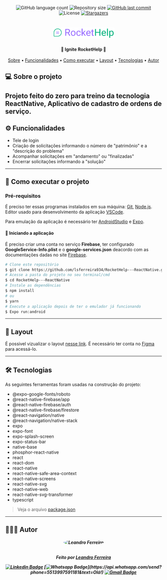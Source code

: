 <p align="center">
  <img alt="GitHub language count" src="https://img.shields.io/github/languages/count/lsferreira934/RocketHelp---ReactNative?color=%2304D361&style=for-the-badge">

  <img alt="Repository size" src="https://img.shields.io/github/repo-size/lsferreira934/RocketHelp---ReactNative?style=for-the-badge" />

  <a href="https://github.com/lsferreira934/RocketHelp---ReactNative/commits/master">
    <img alt="GitHub last commit" src="https://img.shields.io/github/last-commit/lsferreira934/RocketHelp---ReactNative?style=for-the-badge" />
  </a>

   <img alt="License" src="https://img.shields.io/badge/license-MIT-brightgreen?style=for-the-badge">

   <a href="https://github.com/lsferreira934/RocketHelp---ReactNative/stargazers">
    <img alt="Stargazers" src="https://img.shields.io/github/stars/lsferreira934/RocketHelp---ReactNative?style=for-the-badge">
  </a>
</p>

<h1 align="center">
    <img alt="Ignite-Lab" title="#Ignite-Lab" src="https://github.com/lsferreira934/RocketHelp---ReactNative/blob/master/src/assets/logo_secondary.svg" width="200px" />
</h1>

<h4 align="center">
	🚧 Ignite RocketHelp 🚧
</h4>

<p align="center">
  <a href="#--sobre-o-projeto">Sobre</a> •
  <a href="#-%EF%B8%8F-funcionalidades">Funcionalidades</a> •
  <a href="#--como-executar-o-projeto">Como executar</a> •
  <a href="#--layout">Layout</a> •
  <a href="#--tecnologias">Tecnologias</a> •
  <a href="#--autor">Autor</a>
</p>

<!-- <h1 align="center">
    <img alt="Ignite-Lab" title="#Ignite-Lab" src="https://github.com/lsferreira934/RocketHelp---ReactNative/blob/master/src/assets/linkedin.gif" width="200px" />
</h1> -->


## [](https://github.com/lsferreira934/RocketHelp---ReactNative#--sobre-o-projeto) 💻 Sobre o projeto

Projeto feito do zero para treino da tecnologia ReactNative, Aplicativo de cadastro de ordens de serviço.
---

## [](https://github.com/lsferreira934/RocketHelp---ReactNative#-%EF%B8%8F-funcionalidades) ⚙️ Funcionalidades

- Tele de login
- Criação de solicitações informando o número de "patrimônio" e a "descrição do problema"
- Acompanhar solicitações em "andamento" ou "finalizadas"
- Encerrar solicitações informando a "solução"
---

## [](https://github.com/lsferreira934/RocketHelp---ReactNative#--como-executar-o-projeto) 🚀 Como executar o projeto

### Pré-requisitos

É preciso ter essas programas instalados em sua máquina:
[Git](https://git-scm.com), [Node.js](https://nodejs.org/en/).
Editor usado para desenvolvimento da aplicação [VSCode](https://code.visualstudio.com/).

Para emulação da aplicação é necessário ter [AndroidStudio](https://developer.android.com/studio) e [Expo](https://expo.dev/).

#### 🧭 Iniciando a aplicação

É preciso criar uma conta no serviço **Firebase**, ter configurado **GoogleService-Info.plist** e o **google-services.json** deacordo com as documentações dadas no site [Firebase](https://firebase.google.com/).

```bash
# Clone este repositório
$ git clone https://github.com/lsferreira934/RocketHelp---ReactNative.git
# Acesse a pasta do projeto no seu terminal/cmd
$ cd RocketHelp---ReactNative
# Instale as dependências
$ npm install
# ou
$ yarn
# Execute a aplicação depois de ter o emulador já funcionando
$ Expo run:android
```

---

## [](https://github.com/lsferreira934/RocketHelp---ReactNative#--layout) 🔖 Layout

É possivel vizualizar o layout [nesse link](<https://www.figma.com/file/FbPdjKV3lcABS6RLPlmsPr/Rocket-Help---Ignite-Lab-(Community)?node-id=37%3A6>). É necessário ter conta no [Figma](http://figma.com/) para acessá-lo.

---

## [](https://github.com/lsferreira934/RocketHelp---ReactNative#--tecnologias) 🛠 Tecnologias

As seguintes ferramentas foram usadas na construção do projeto:

- @expo-google-fonts/roboto
- @react-native-firebase/app
- @react-native-firebase/auth
- @react-native-firebase/firestore
- @react-navigation/native
- @react-navigation/native-stack
- expo
- expo-font
- expo-splash-screen
- expo-status-bar
- native-base
- phosphor-react-native
- react
- react-dom
- react-native
- react-native-safe-area-context
- react-native-screens
- react-native-svg
- react-native-web
- react-native-svg-transformer
- typescript

> Veja o arquivo [package.json](https://github.com/lsferreira934/RocketHelp---ReactNative/blob/master/package.json)
---

## [](https://github.com/lsferreira934) 👨🏽‍💻 Autor
<h5 align="center">

 <img style="border-radius: 100%;" src="https://avatars.githubusercontent.com/u/56802012?v=4" width="120px;" alt="Leandro Ferreira"/>
 <br />
 <br />

Feito por <a href="https://github.com/lsferreira934/RocketHelp---ReactNative">Leandro Ferreira</a>

[![Linkedin Badge](https://img.shields.io/badge/-LinkedIn-blue?style=for-the-badge&logo=Linkedin&logoColor=white&link=https://www.linkedin.com/in/lsferreira934/)](https://www.linkedin.com/in/lsferreira934/)
[![Whatsapp Badge](https://img.shields.io/badge/-Whatsapp-4CA143?style=for-the-badge&labelColor=4CA143&logo=whatsapp&logoColor=white&link=https://api.whatsapp.com/send?phone=5513997591181&text=Olá!)](https://api.whatsapp.com/send?phone=5513997591181&text=Olá!)
[![Gmail Badge](https://img.shields.io/badge/-Gmail-c14438?style=for-the-badge&logo=Gmail&logoColor=white&link=mailto:leandrosf934@gmail.com)](mailto:leandrosf934@gmail.com)
</h5>